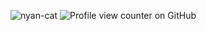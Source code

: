 ![nyan-cat](https://github.com/user-attachments/assets/d0604d64-83c2-4f5e-a3ed-2128d530d5d2)
![Profile view counter on GitHub](https://komarev.com/ghpvc/?username=wigiwee)
